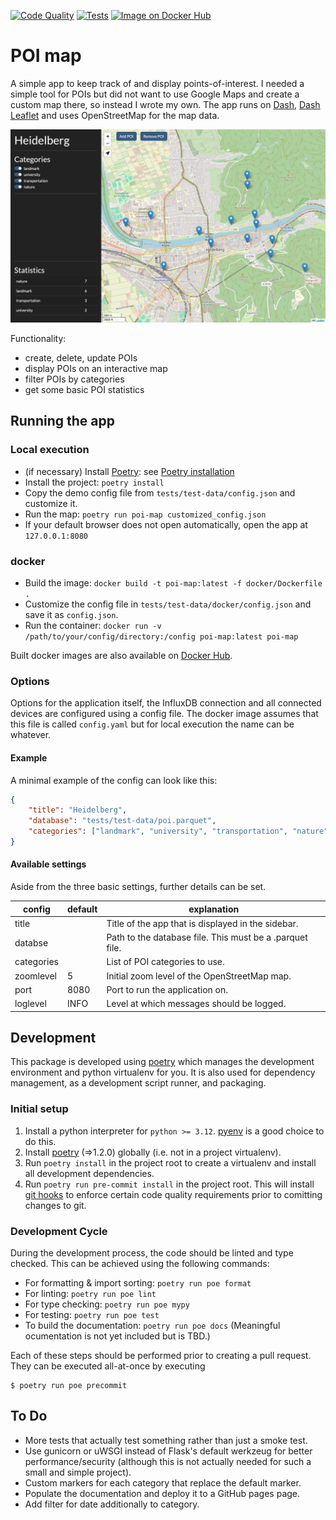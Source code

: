 [![Code Quality](https://github.com/GiantMolecularCloud/poi-map/actions/workflows/code-quality.yml/badge.svg)](https://github.com/GiantMolecularCloud/poi-map/actions/workflows/code-quality.yml)
[![Tests](https://github.com/GiantMolecularCloud/poi-map/actions/workflows/unit-tests.yml/badge.svg)](https://github.com/GiantMolecularCloud/poi-map/actions/workflows/unit-tests.yml)
[![Image on Docker Hub](https://github.com/GiantMolecularCloud/poi-map/actions/workflows/build-image.yml/badge.svg)](https://github.com/GiantMolecularCloud/poi-map/actions/workflows/build-image.yml)

# POI map

A simple app to keep track of and display points-of-interest.
I needed a simple tool for POIs but did not want to use Google Maps and create a custom map there, so instead I wrote my own. The app runs on [Dash](https://dash.plotly.com/), [Dash Leaflet](https://www.dash-leaflet.com/) and uses OpenStreetMap for the map data.


![Screenshot of the POI map user interface as displayed in your browser](docs/sources/poi-map.png "POI map")

Functionality:
- create, delete, update POIs
- display POIs on an interactive map
- filter POIs by categories
- get some basic POI statistics

## Running the app

### Local execution

-   (if necessary) Install [Poetry](https://python-poetry.org/): see [Poetry installation](https://python-poetry.org/docs/#installation)
-   Install the project: `poetry install`
-   Copy the demo config file from `tests/test-data/config.json` and customize it.
-   Run the map: `poetry run poi-map customized_config.json`
-   If your default browser does not open automatically, open the app at `127.0.0.1:8080`

### docker

-   Build the image: `docker build -t poi-map:latest -f docker/Dockerfile .`
-   Customize the config file in `tests/test-data/docker/config.json` and save it as `config.json`.
-   Run the container: `docker run -v /path/to/your/config/directory:/config poi-map:latest poi-map`

Built docker images are also available on [Docker Hub](https://hub.docker.com/r/giantmolecularcloud/poi-map).

### Options

Options for the application itself, the InfluxDB connection and all connected devices are configured using a config file.
The docker image assumes that this file is called `config.yaml` but for local execution the name can be whatever.

#### Example

A minimal example of the config can look like this:

```json
{
    "title": "Heidelberg",
    "database": "tests/test-data/poi.parquet",
    "categories": ["landmark", "university", "transportation", "nature"]
}
```

#### Available settings

Aside from the three basic settings, further details can be set.

| config     | default | explanation                                              |
| ---------- | ------- | -------------------------------------------------------- |
| title      |         | Title of the app that is displayed in the sidebar.       |
| databse    |         | Path to the database file. This must be a .parquet file. |
| categories |         | List of POI categories to use.                           |
| zoomlevel  | 5       | Initial zoom level of the OpenStreetMap map.             |
| port       | 8080    | Port to run the application on.                          |
| loglevel   | INFO    | Level at which messages should be logged.                |


## Development

This package is developed using [poetry](https://python-poetry.org/) which manages the development environment and
python virtualenv for you. It is also used for dependency management, as a development script runner, and packaging.

### Initial setup

1. Install a python interpreter for `python >= 3.12`. [pyenv](https://github.com/pyenv/pyenv) is a good choice to do this.
2. Install [poetry](https://python-poetry.org/) (=>1.2.0) globally (i.e. not in a project virtualenv).
3. Run `poetry install` in the project root to create a virtualenv and install all development dependencies.
4. Run `poetry run pre-commit install` in the project root. This will install [git hooks](https://git-scm.com/docs/githooks) to enforce certain code quality requirements prior to comitting changes to git.

### Development Cycle

During the development process, the code should be linted and type checked. This can be achieved using the following commands:

- For formatting & import sorting: `poetry run poe format`
- For linting: `poetry run poe lint`
- For type checking: `poetry run poe mypy`
- For testing: `poetry run poe test`
- To build the documentation: `poetry run poe docs` (Meaningful ocumentation is not yet included but is TBD.)

Each of these steps should be performed prior to creating a pull request. They can be executed all-at-once by executing
```shell
$ poetry run poe precommit
```

## To Do

- More tests that actually test something rather than just a smoke test.
- Use gunicorn or uWSGI instead of Flask's default werkzeug for better performance/security (although this is not actually needed for such a small and simple project).
- Custom markers for each category that replace the default marker.
- Populate the documentation and deploy it to a GitHub pages page.
- Add filter for date additionally to category.
